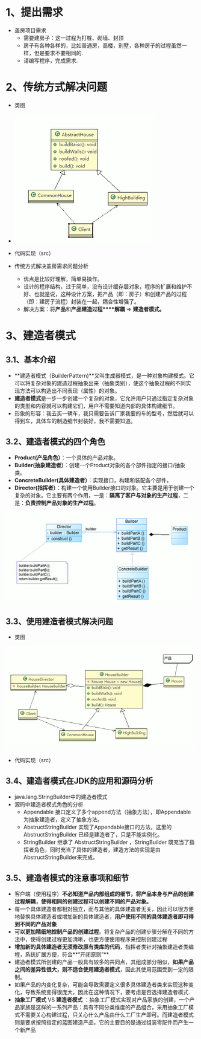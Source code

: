 # 1、提出需求

- 盖房项目需求
  - 需要建房子：这一过程为打桩、砌墙、封顶
  - 房子有各种各样的，比如普通房，高楼，别墅，各种房子的过程虽然一样，但是要求不要相同的.
  - 请编写程序，完成需求. 

# 2、传统方式解决问题

- 类图
- ![1563250562132](images\传统方式解决问题类图.png)

- 代码实现（src）
- 传统方式解决盖房需求问题分析
  - 优点是比较好理解，简单易操作。
  - 设计的程序结构，过于简单，没有设计缓存层对象，程序的扩展和维护不好、也就是说，这种设计方案，把产品（即：房子）和创建产品的过程（即：建房子流程）封装在一起，耦合性增强了。
  - 解决方案：将**产品**和**产品建造过程****解耦** => **建造者模式。**



# 3、建造者模式

## 3.1、基本介绍

- **建造者模式（BuilderPattern)**又叫生成器模式，是一种对象构建模式。它可以将复杂对象的建造过程抽象出来（抽象类别），使这个抽象过程的不同实现方法可以构造出不同表现（属性）的对象。
- **建造者模式**是一步一步创建一个复杂的对象，它允许用户只通过指定复杂对象的类型和内容就可以构建它们，用户不需要知道内部的具体构建细节。
- 形象的形容：我去买一辆车，我只需要告诉厂家我要的车的型号，然后就可以得到车，具体车的制造细节封装好，我不需要知道。

## 3.2、建造者模式的四个角色

- **Product(产品角色）**：一个具体的产品对象。
- **Builder(抽象建造者）**：创建一个Product对象的各个部件指定的接口/抽象类。
- **ConcreteBuilder(具体建造者）**：实现接口，构建和装配各个部件。
- **Director(指挥者）**：构建一个使用Builder接口的对象。它主要是用于创建一个复杂的对象。它主要有两个作用，一是：**隔离了客户与对象的生产过程**，二是：**负责控制产品对象的生产过程**。

![1563251467802](images\建造者的原理图.png)

## 3.3、使用建造者模式解决问题

- 类图

![1563254598397](images\建造者模式解决问题类图.png)

- 代码实现（src）

## 3.4、建造者模式在JDK的应用和源码分析

- java.lang.StringBuilder中的建造者模式
- 源码中建造者模式角色的分析
  - Appendable   接口定义了多个append方法（抽象方法），即Appendable为抽象建造者，定义了抽象方法。
  - AbstructStringBuilder 实现了Appendable接口的方法，这里的AbstructStringBuilder 已经是建造者了，只是不能实例化。
  - StringBuilder 继承了 AbstructStringBuilder ，StringBuilder 既充当了指挥者角色，同时充当了具体的建造者，建造方法的实现是由AbstructStringBuilder来完成。

## 3.5、建造者模式的注意事项和细节

- 客户端（使用程序）**不必知道产品内部组成的细节，将产品本身与产品的创建过程解耦，使得相同的创建过程可以创建不同的产品对象。**
- 每一个具体建造者都相对独立，而与其他的具体建造者无关，因此可以很方便地替换具体建造者或增加新的具体建造者，**用户使用不同的具体建造者即可得到不同的产品对象**
- **可以更加精细地控制产品的创建过程**。将复杂产品的创建步骤分解在不同的方法中，使得创建过程更加清晰，也更方便使用程序来控制创建过程
- **增加新的具体建造者无须修改原有类库的代码**，指挥者类针对抽象建造者类编程，系统扩展方便，符合**“开闭原则”**
- 建造者模式所创建的产品一般具有较多的共同点，其组成部分相似，**如果产品之间的差异性很大，则不适合使用建造者模式**，因此其使用范围受到一定的限制。
- 如果产品的内变化复杂，可能会导致需要定义很多具体建造者类来实现这种变化，导致系统变得很庞大，因此在这种情况下，要考虑是否选择建造者模式.
- **抽象工厂模式** VS **建造者模式** ：抽象工厂模式实现对产品家族的创建，一个产品家族是这样的一系列产品：具有不同分类维度的产品组合，采用抽象工厂模式不需要关心构建过程，只关心什么产品由什么工厂生产即可。而建造者模式则是要求按照指定的蓝图建造产品，它的主要目的是通过组装零配件而产生一个新产品